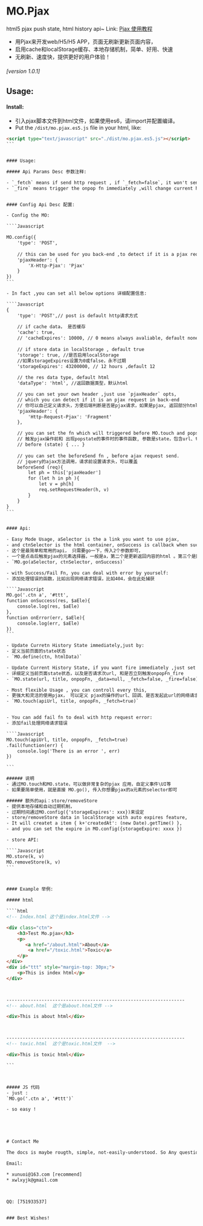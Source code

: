 # MO.Pjax
html5 pjax push state, html history api~
Link: [Pjax 使用教程](http://karat.cc/article/5655bcdce6fecb6c65eded27)


* 用Pjax来开发web/H5/H5 APP，页面无刷新更新页面内容， 
* 启用cache和localStorage缓存、本地存储机制，简单、好用、快速
* 无刷新、速度快，提供更好的用户体验！

###### [version 1.0.1]



## Usage:


#### Install:

- 引入pjax脚本文件到html文件，如果使用es6，请import并配置编译。
- Put the `/dist/mo.pjax.es5.js` file in your html, like:

````html
<script type="text/javascript" src="./dist/mo.pjax.es5.js"></script>
```


#### Usage:

##### Api Params Desc 参数注释:

- `_fetch` means if send http request , if `_fetch=false`, it won't send http request and do not fetch network
- `_fire` means trigger the onpop fn immediately ,will change current history state immediately


#### Config Api Desc 配置:

- Config the MO: 

````Javascript

MO.config({
    'type': 'POST',
    
    // this can be used for you back-end ,to detect if it is a pjax request
    'pjaxHeader': {
        'X-Http-Pjax': 'Pjax'
    }
})
```

- In fact ,you can set all below options 详细配置信息:

````Javascript
{
    'type': 'POST',// post is default http请求方式
    
    // if cache data， 是否缓存
    'cache': true,
    // 'cacheExpires': 10000, // 0 means always avaliable, default none 缓存时间
    
    // if store data in localStorage , default true 
    'storage': true, //是否启用localStorage
    //如果storageExpires设置为0或false，永不过期
    'storageExpires': 43200000, // 12 hours ,default 12 
    
    // the res data type, default html
    'dataType': 'html', //返回数据类型，默认html

    // you can set your own header ,just use `pjaxHeader` opts, 
    // which you can detect if it is an pjax request in back-end 
    // 你可以自己定义请求头，方便后端判断是否是pjax请求，如果是pjax, 返回部分html， fragment
    'pjaxHeader': {
        'Http-Request-Pjax': 'Fragment'
    },

    // you can set the fn which will triggered before MO.touch and popstate event happened
    // 触发pjax操作前和 出现popstate的事件时的事件函数, 参数是state，包含url、title等信息
    // before (state) { ... } 
    
    // you can set the beforeSend fn , before ajax request send.
    // jquery的ajax方法调用，请求前设置请求头，可以覆盖
    beforeSend (req){
        let ph = this['pjaxHeader']
        for (let h in ph ){
            let v = ph[h]
            req.setRequestHeader(h, v)
        }
    }
}
```


#### Api:

- Easy Mode Usage, aSelector is the a link you want to use pjax, 
- and ctnSelector is the html container, onSuccess is callback when succeed:
- 这个是最简单和常用的api， 只需要go一下，传入2个参数即可，
- 一个是点击后触发pjax的元素选择器，一般是a，第二个是更新返回内容的html 。第三个是回调函数，可选
- `MO.go(aSelector, ctnSelector, onSuccess)`

- with Success/Fail Fn, you can deal with error by yourself: 
- 添加处理错误的函数，比如出现网络请求错误，比如404，会在此处捕获

````Javascript
MO.go('.ctn a', '#ttt', 
function onSuccess(res, $aEle){
    console.log(res, $aEle)
}, 
function onError(err, $aEle){
    console.log(err, $aEle)
})
```

- Update Curretn History State immediately,just by:
- 定义当前页面的state状态
- `MO.define(ctn, htmlData)`

- Update Current History State, if you want fire immediately ,just set _fire true, and _data can be null ,which will be put to onpopFn
- 详细定义当前页面state状态，以及是否请求次url, 和是否立刻触发onpopFn_fire
- `MO.state(url, title, onpopFn, _data=null, _fetch=false, _fire=false)`

- Most flexible Usage , you can controll every this,
- 更强大和灵活的使用pjax， 可以定义 pjax的操作的url、回调、是否发起此url的网络请求等，同样可以添加fail的错误处理函数
- `MO.touch(apiUrl, title, onpopFn, _fetch=true)` 


- You can add fail fn to deal with http request error:
- 添加fail处理网络请求错误

````Javascript
MO.touch(apiUrl, title, onpopFn, _fetch=true)
.fail(function(err) {
    console.log('There is an error ', err)
})

```

###### 说明
- 通过MO.touch和MO.state，可以做非常复杂的pjax 应用，自定义事件\UI等
- 如果要简单使用，就是直接 MO.go(), 传入你想要pjax的a元素的selector即可

###### 额外的api：store/removeStore
- 提供本地存储和自动过期机制，
- 过期时间通过MO.config({'storageExpires': xxx})来设定
- store/removeStore data in localStorage with auto expires feature,
- It will createt a item { k+'createdAt': (new Date).getTime() },
- and you can set the expire in MO.config({storageExpire: xxxx })

- store API:

````Javascript
MO.store(k, v)
MO.removeStore(k, v)
```



#### Example 举例:

##### html

````html
<!-- Index.html 这个是index.html文件 -->

<div class="ctn">
    <h3>Test Mo.pjax</h3>
    <p>
       <a href="/about.html">About</a>
        <a href="/toxic.html">Toxic</a> 
    </p>
</div>
<div id="ttt" style="margin-top: 30px;">
    <p>This is index html</p>
</div>



------------------------------------------------------------------
<!-- about.html  这个是about.html文件 -->

<div>This is about html</div>



------------------------------------------------------------------
<!-- toxic.html  这个是toxic.html文件  -->

<div>This is toxic html</div>

```



##### JS 代码
- just :
`MO.go('.ctn a', '#ttt')`

- so easy !





# Contact Me

The docs is maybe rougth, simple, not-easily-understood. So Any questions, contact me.

Email: 

* xunuoi@163.com [recommend]
* xwlxyjk@gmail.com



QQ: [751933537]


### Best Wishes!
